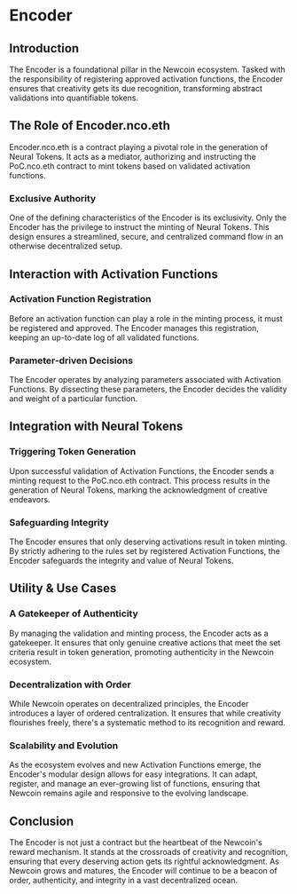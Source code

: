 # Encoder

## Introduction

The Encoder is a foundational pillar in the Newcoin ecosystem. Tasked with the responsibility of registering approved activation functions, the Encoder ensures that creativity gets its due recognition, transforming abstract validations into quantifiable tokens.

## The Role of Encoder.nco.eth

Encoder.nco.eth is a contract playing a pivotal role in the generation of Neural Tokens. It acts as a mediator, authorizing and instructing the PoC.nco.eth contract to mint tokens based on validated activation functions.

### Exclusive Authority

One of the defining characteristics of the Encoder is its exclusivity. Only the Encoder has the privilege to instruct the minting of Neural Tokens. This design ensures a streamlined, secure, and centralized command flow in an otherwise decentralized setup.

## Interaction with Activation Functions

### Activation Function Registration

Before an activation function can play a role in the minting process, it must be registered and approved. The Encoder manages this registration, keeping an up-to-date log of all validated functions.

### Parameter-driven Decisions

The Encoder operates by analyzing parameters associated with Activation Functions. By dissecting these parameters, the Encoder decides the validity and weight of a particular function.

## Integration with Neural Tokens

### Triggering Token Generation

Upon successful validation of Activation Functions, the Encoder sends a minting request to the PoC.nco.eth contract. This process results in the generation of Neural Tokens, marking the acknowledgment of creative endeavors.

### Safeguarding Integrity

The Encoder ensures that only deserving activations result in token minting. By strictly adhering to the rules set by registered Activation Functions, the Encoder safeguards the integrity and value of Neural Tokens.

## Utility & Use Cases

### A Gatekeeper of Authenticity

By managing the validation and minting process, the Encoder acts as a gatekeeper. It ensures that only genuine creative actions that meet the set criteria result in token generation, promoting authenticity in the Newcoin ecosystem.

### Decentralization with Order

While Newcoin operates on decentralized principles, the Encoder introduces a layer of ordered centralization. It ensures that while creativity flourishes freely, there's a systematic method to its recognition and reward.

### Scalability and Evolution

As the ecosystem evolves and new Activation Functions emerge, the Encoder's modular design allows for easy integrations. It can adapt, register, and manage an ever-growing list of functions, ensuring that Newcoin remains agile and responsive to the evolving landscape.

## Conclusion

The Encoder is not just a contract but the heartbeat of the Newcoin's reward mechanism. It stands at the crossroads of creativity and recognition, ensuring that every deserving action gets its rightful acknowledgment. As Newcoin grows and matures, the Encoder will continue to be a beacon of order, authenticity, and integrity in a vast decentralized ocean.

